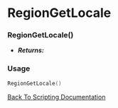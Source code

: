 # RegionGetLocale

### RegionGetLocale()
- ***Returns:*** 

### Usage

```Lua
RegionGetLocale()
```


[Back To Scripting Documentation](../README.md)
